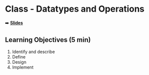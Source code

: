 <!-- .slide: data-background="./Images/header.svg" data-background-repeat="none" data-background-size="40% 40%" data-background-position="center 10%" class="header" -->
# Class - Datatypes and Operations

<!-- Put a link to the slides so that students can find them -->

➡️ [**Slides**](https://docs.google.com/presentation/d/17Y4AvJINSMdyTU1zd5UlIPl6vybdqmp5AMaCMLMgOLo/edit#slide=id.p)

<!-- > -->

## Learning Objectives (5 min)

1. Identify and describe
1. Define
1. Design
1. Implement
